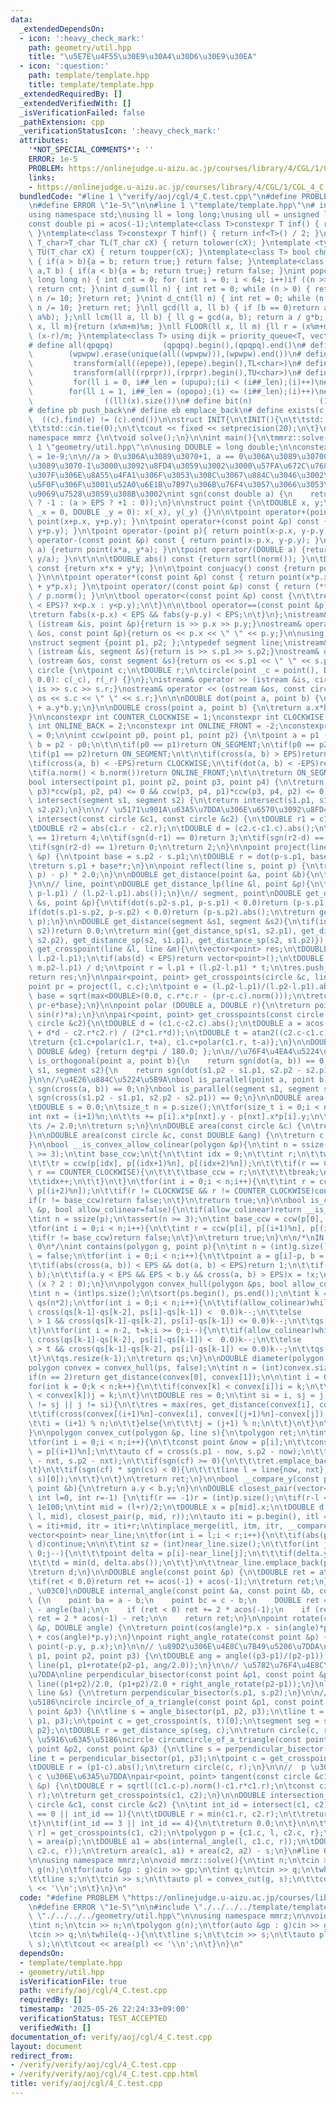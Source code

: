 ```yaml
---
data:
  _extendedDependsOn:
  - icon: ':heavy_check_mark:'
    path: geometry/util.hpp
    title: "\u5E7E\u4F55\u30E9\u30A4\u30D6\u30E9\u30EA"
  - icon: ':question:'
    path: template/template.hpp
    title: template/template.hpp
  _extendedRequiredBy: []
  _extendedVerifiedWith: []
  _isVerificationFailed: false
  _pathExtension: cpp
  _verificationStatusIcon: ':heavy_check_mark:'
  attributes:
    '*NOT_SPECIAL_COMMENTS*': ''
    ERROR: 1e-5
    PROBLEM: https://onlinejudge.u-aizu.ac.jp/courses/library/4/CGL/1/CGL_4_C
    links:
    - https://onlinejudge.u-aizu.ac.jp/courses/library/4/CGL/1/CGL_4_C
  bundledCode: "#line 1 \"verify/aoj/cgl/4_C.test.cpp\"\n#define PROBLEM \"https://onlinejudge.u-aizu.ac.jp/courses/library/4/CGL/1/CGL_4_C\"\
    \n#define ERROR \"1e-5\"\n\n#line 1 \"template/template.hpp\"\n# include <bits/stdc++.h>\n\
    using namespace std;\nusing ll = long long;\nusing ull = unsigned long long;\n\
    const double pi = acos(-1);\ntemplate<class T>constexpr T inf() { return ::std::numeric_limits<T>::max();\
    \ }\ntemplate<class T>constexpr T hinf() { return inf<T>() / 2; }\ntemplate <typename\
    \ T_char>T_char TL(T_char cX) { return tolower(cX); }\ntemplate <typename T_char>T_char\
    \ TU(T_char cX) { return toupper(cX); }\ntemplate<class T> bool chmin(T& a,T b)\
    \ { if(a > b){a = b; return true;} return false; }\ntemplate<class T> bool chmax(T&\
    \ a,T b) { if(a < b){a = b; return true;} return false; }\nint popcnt(unsigned\
    \ long long n) { int cnt = 0; for (int i = 0; i < 64; i++)if ((n >> i) & 1)cnt++;\
    \ return cnt; }\nint d_sum(ll n) { int ret = 0; while (n > 0) { ret += n % 10;\
    \ n /= 10; }return ret; }\nint d_cnt(ll n) { int ret = 0; while (n > 0) { ret++;\
    \ n /= 10; }return ret; }\nll gcd(ll a, ll b) { if (b == 0)return a; return gcd(b,\
    \ a%b); };\nll lcm(ll a, ll b) { ll g = gcd(a, b); return a / g*b; };\nll MOD(ll\
    \ x, ll m){return (x%m+m)%m; }\nll FLOOR(ll x, ll m) {ll r = (x%m+m)%m; return\
    \ (x-r)/m; }\ntemplate<class T> using dijk = priority_queue<T, vector<T>, greater<T>>;\n\
    # define all(qpqpq)           (qpqpq).begin(),(qpqpq).end()\n# define UNIQUE(wpwpw)\
    \        (wpwpw).erase(unique(all((wpwpw))),(wpwpw).end())\n# define LOWER(epepe)\
    \         transform(all((epepe)),(epepe).begin(),TL<char>)\n# define UPPER(rprpr)\
    \         transform(all((rprpr)),(rprpr).begin(),TU<char>)\n# define rep(i,upupu)\
    \         for(ll i = 0, i##_len = (upupu);(i) < (i##_len);(i)++)\n# define reps(i,opopo)\
    \        for(ll i = 1, i##_len = (opopo);(i) <= (i##_len);(i)++)\n# define len(x)\
    \                ((ll)(x).size())\n# define bit(n)               (1LL << (n))\n\
    # define pb push_back\n# define eb emplace_back\n# define exists(c, e)       \
    \  ((c).find(e) != (c).end())\n\nstruct INIT{\n\tINIT(){\n\t\tstd::ios::sync_with_stdio(false);\n\
    \t\tstd::cin.tie(0);\n\t\tcout << fixed << setprecision(20);\n\t}\n}INIT;\n\n\
    namespace mmrz {\n\tvoid solve();\n}\n\nint main(){\n\tmmrz::solve();\n}\n#line\
    \ 1 \"geometry/util.hpp\"\n\nusing DOUBLE = long double;\n\nconstexpr DOUBLE EPS\
    \ = 1e-9;\n\n//a > 0\u306A\u3089\u3070+1, a == 0\u306A\u3089\u30700, a < 0\u306A\
    \u3089\u3070-1\u3000\u3092\u8FD4\u3059\u3002\u3000\u57FA\u672C\u7684\u306BEPS\u8FBC\
    \u307F\u306E\u8A55\u4FA1\u306F\u3053\u308C\u3067\u884C\u3046\u3002\n//\u4E0D\u7B49\
    \u5F0F\u306F\u3001\u52A0\u6E1B\u7B97\u306B\u76F4\u3057\u3066\u3053\u308C\u306B\
    \u9069\u7528\u3059\u308B\u3002\nint sgn(const double a) {\n    return (a < -EPS\
    \ ? -1 : (a > EPS ? +1 : 0));\n}\n\nstruct point {\n\tDOUBLE x, y;\n\n\tpoint(DOUBLE\
    \ _x = 0, DOUBLE _y = 0): x(_x), y(_y) {}\n\n\tpoint operator+(point p){ return\
    \ point(x+p.x, y+p.y); }\n\tpoint operator+(const point &p) const { return point(x+p.x,\
    \ y+p.y); }\n\tpoint operator-(point p){ return point(x-p.x, y-p.y); }\n\tpoint\
    \ operator-(const point &p) const { return point(x-p.x, y-p.y); }\n\tpoint operator*(DOUBLE\
    \ a) {return point(x*a, y*a); }\n\tpoint operator/(DOUBLE a) {return point(x/a,\
    \ y/a); }\n\t\n\n\tDOUBLE abs() const {return sqrtl(norm()); }\n\tDOUBLE norm()\
    \ const {return x*x + y*y; }\n\n\tpoint conjuacy() const {return point(x, -y);\
    \ }\n\n\tpoint operator*(const point &p) const { return point(x*p.x - y*p.y, x*p.y\
    \ + y*p.x); }\n\tpoint operator/(const point &p) const { return (*this * p.conjuacy())\
    \ / p.norm(); }\n\n\tbool operator<(const point &p) const {\n\t\treturn (not (fabs(x-p.x)\
    \ < EPS)? x<p.x : y<p.y);\n\t}\n\n\tbool operator==(const point &p) const {\n\t\
    \treturn fabs(x-p.x) < EPS && fabs(y-p.y) < EPS;\n\t}\n};\nistream& operator >>\
    \ (istream &is, point &p){return is >> p.x >> p.y;}\nostream& operator << (ostream\
    \ &os, const point &p){return os << p.x << \" \" << p.y;}\n\nusing polygon = vector<point>;\n\
    \nstruct segment {point p1, p2; };\ntypedef segment line;\nistream& operator >>\
    \ (istream &is, segment &s){return is >> s.p1 >> s.p2;}\nostream& operator <<\
    \ (ostream &os, const segment &s){return os << s.p1 << \" \" << s.p2;}\n\n\nstruct\
    \ circle {\n\tpoint c;\n\tDOUBLE r;\n\tcircle(point _c = point(), DOUBLE _r =\
    \ 0.0): c(_c), r(_r) {}\n};\nistream& operator >> (istream &is, circle &s){return\
    \ is >> s.c >> s.r;}\nostream& operator << (ostream &os, const circle &s){return\
    \ os << s.c << \" \" << s.r;}\n\n\nDOUBLE dot(point a, point b) {\n\treturn a.x*b.x\
    \ + a.y*b.y;\n}\n\nDOUBLE cross(point a, point b) {\n\treturn a.x*b.y - a.y*b.x;\n\
    }\n\nconstexpr int COUNTER_CLOCKWISE = 1;\nconstexpr int CLOCKWISE = -1;\nconstexpr\
    \ int ONLINE_BACK = 2;\nconstexpr int ONLINE_FRONT = -2;\nconstexpr int ON_SEGMENT\
    \ = 0;\n\nint ccw(point p0, point p1, point p2) {\n\tpoint a = p1 - p0;\n\tpoint\
    \ b = p2 - p0;\n\t\n\tif(p0 == p1)return ON_SEGMENT;\n\tif(p0 == p2)return ON_SEGMENT;\n\
    \tif(p1 == p2)return ON_SEGMENT;\n\t\n\tif(cross(a, b) > EPS)return COUNTER_CLOCKWISE;\n\
    \tif(cross(a, b) < -EPS)return CLOCKWISE;\n\tif(dot(a, b) < -EPS)return ONLINE_BACK;\n\
    \tif(a.norm() < b.norm())return ONLINE_FRONT;\n\t\n\treturn ON_SEGMENT;\n}\n\n\
    bool intersect(point p1, point p2, point p3, point p4) {\n\treturn (ccw(p1, p2,\
    \ p3)*ccw(p1, p2, p4) <= 0 && ccw(p3, p4, p1)*ccw(p3, p4, p2) <= 0);\n}\n\nbool\
    \ intersect(segment s1, segment s2) {\n\treturn intersect(s1.p1, s1.p2, s2.p1,\
    \ s2.p2);\n}\n\n// \u5171\u901A\u63A5\u7DDA\u306E\u6570\u3092\u8FD4\u3059\nint\
    \ intersect(const circle &c1, const circle &c2) {\n\tDOUBLE r1 = c1.r + c2.r;\n\
    \tDOUBLE r2 = abs(c1.r - c2.r);\n\tDOUBLE d = (c2.c-c1.c).abs();\n\tif(sgn(d-r1)\
    \ == 1)return 4;\n\tif(sgn(d-r1) == 0)return 3;\n\tif(sgn(r2-d) == 0)return 1;\n\
    \tif(sgn(r2-d) == 1)return 0;\n\treturn 2;\n}\n\npoint project(line &s, point\
    \ &p) {\n\tpoint base = s.p2 - s.p1;\n\tDOUBLE r = dot(p-s.p1, base) / base.norm();\n\
    \treturn s.p1 + base*r;\n}\n\npoint reflect(line s, point p) {\n\treturn p + (project(s,\
    \ p) - p) * 2.0;\n}\n\nDOUBLE get_distance(point &a, point &b){\n\treturn (a-b).abs();\n\
    }\n\n// line, point\nDOUBLE get_distance_lp(line &l, point &p){\n\treturn abs(cross(l.p2-l.p1,\
    \ p-l.p1) / (l.p2-l.p1).abs());\n}\n// segment, point\nDOUBLE get_distance_sp(segment\
    \ &s, point &p){\n\tif(dot(s.p2-s.p1, p-s.p1) < 0.0)return (p-s.p1).abs();\n\t\
    if(dot(s.p1-s.p2, p-s.p2) < 0.0)return (p-s.p2).abs();\n\treturn get_distance_lp(s,\
    \ p);\n}\n\nDOUBLE get_distance(segment &s1, segment &s2){\n\tif(intersect(s1,\
    \ s2))return 0.0;\n\treturn min({get_distance_sp(s1, s2.p1), get_distance_sp(s1,\
    \ s2.p2), get_distance_sp(s2, s1.p1), get_distance_sp(s2, s1.p2)});\n}\n\nvector<point>\
    \ get_crosspoint(line &l, line &m){\n\tvector<point> res;\n\tDOUBLE d = cross(m.p2-m.p1,\
    \ l.p2-l.p1);\n\tif(abs(d) < EPS)return vector<point>();\n\tDOUBLE t = cross(m.p2-m.p1,\
    \ m.p2-l.p1) / d;\n\tpoint r = l.p1 + (l.p2-l.p1) * t;\n\tres.push_back(r);\n\t\
    return res;\n}\n\npair<point, point> get_crosspoints(circle &c, line &l){\n\t\
    point pr = project(l, c.c);\n\tpoint e = (l.p2-l.p1)/(l.p2-l.p1).abs();\n\tDOUBLE\
    \ base = sqrt(max<DOUBLE>(0.0, c.r*c.r - (pr-c.c).norm()));\n\treturn {pr+e*base,\
    \ pr-e*base};\n}\n\npoint polar (DOUBLE a, DOUBLE r){\n\treturn point(cos(r)*a,\
    \ sin(r)*a);\n}\n\npair<point, point> get_crosspoints(const circle &c1, const\
    \ circle &c2){\n\tDOUBLE d = (c1.c-c2.c).abs();\n\tDOUBLE a = acos((c1.r*c1.r\
    \ + d*d - c2.r*c2.r) / (2*c1.r*d));\n\tDOUBLE t = atan2((c2.c-c1.c).y, (c2.c-c1.c).x);\n\
    \treturn {c1.c+polar(c1.r, t+a), c1.c+polar(c1.r, t-a)};\n}\n\nDOUBLE deg_to_rad(const\
    \ DOUBLE &deg) {return deg*pi / 180.0; };\n\n//\u76F4\u4EA4\u5224\u5B9A\nbool\
    \ is_orthogonal(point a, point b){\n    return sgn(dot(a, b)) == 0;\n}\nbool is_orthogonal(segment\
    \ s1, segment s2){\n    return sgn(dot(s1.p2 - s1.p1, s2.p2 - s2.p1)) == 0;\n\
    }\n\n//\u4E26\u884C\u5224\u5B9A\nbool is_parallel(point a, point b){\n    return\
    \ sgn(cross(a, b)) == 0;\n}\nbool is_parallel(segment s1, segment s2){\n    return\
    \ sgn(cross(s1.p2 - s1.p1, s2.p2 - s2.p1)) == 0;\n}\n\nDOUBLE area(polygon &p){\n\
    \tDOUBLE s = 0.0;\n\tsize_t n = p.size();\n\tfor(size_t i = 0;i < n;i++){\n\t\t\
    int nxt = (i+1)%n;\n\t\ts += p[i].x*p[nxt].y - p[nxt].x*p[i].y;\n\t}\n\ts = abs(s);\n\
    \ts /= 2.0;\n\treturn s;\n}\n\nDOUBLE area(const circle &c) {\n\treturn c.r*c.r*acos(-1);\n\
    }\n\nDOUBLE area(const circle &c, const DOUBLE &ang) {\n\treturn c.r*c.r*acos(-1)*ang/(acos(-1)+acos(-1));\n\
    }\n\nbool __is_convex_allow_colinear(polygon &p){\n\tint n = ssize(p);\n\tassert(n\
    \ >= 3);\n\tint base_ccw;\n\t{\n\t\tint idx = 0;\n\t\tint r;\n\t\twhile(true){\n\
    \t\t\tr = ccw(p[idx], p[(idx+1)%n], p[(idx+2)%n]);\n\t\t\tif(r == CLOCKWISE ||\
    \ r == COUNTER_CLOCKWISE){\n\t\t\t\tbase_ccw = r;\n\t\t\t\tbreak;\n\t\t\t}\n\t\
    \t\tidx++;\n\t\t}\n\t}\n\tfor(int i = 0;i < n;i++){\n\t\tint r = ccw(p[i], p[(i+1)%n],\
    \ p[(i+2)%n]);\n\t\tif(r != CLOCKWISE && r != COUNTER_CLOCKWISE)continue;\n\t\t\
    if(r != base_ccw)return false;\n\t}\n\treturn true;\n}\n\nbool is_convex(polygon\
    \ &p, bool allow_colinear=false){\n\tif(allow_colinear)return __is_convex_allow_colinear(p);\n\
    \tint n = ssize(p);\n\tassert(n >= 3);\n\tint base_ccw = ccw(p[0], p[1], p[2]);\n\
    \tfor(int i = 0;i < n;i++){\n\t\tint r = ccw(p[i], p[(i+1)%n], p[(i+2)%n]);\n\t\
    \tif(r != base_ccw)return false;\n\t}\n\treturn true;\n}\n\n/*\nIN 2\nON 1\nOUT\
    \ 0\n*/\nint contains(polygon g, point p){\n\tint n = (int)g.size();\n\tbool x\
    \ = false;\n\tfor(int i = 0;i < n;i++){\n\t\tpoint a = g[i]-p, b = g[(i+1)%n]-p;\n\
    \t\tif(abs(cross(a, b)) < EPS && dot(a, b) < EPS)return 1;\n\t\tif(a.y > b.y)swap(a,\
    \ b);\n\t\tif(a.y < EPS && EPS < b.y && cross(a, b) > EPS)x = !x;\n\t}\n\treturn\
    \ (x ? 2 : 0);\n}\n\npolygon convex_hull(polygon &ps, bool allow_colinear=false){\n\
    \tint n = (int)ps.size();\n\tsort(ps.begin(), ps.end());\n\tint k = 0;\n\tpolygon\
    \ qs(n*2);\n\tfor(int i = 0;i < n;i++){\n\t\tif(allow_colinear)while(k > 1 &&\
    \ cross(qs[k-1]-qs[k-2], ps[i]-qs[k-1]) <  0.0)k--;\n\t\telse              while(k\
    \ > 1 && cross(qs[k-1]-qs[k-2], ps[i]-qs[k-1]) <= 0.0)k--;\n\t\tqs[k++] = ps[i];\n\
    \t}\n\tfor(int i = n-2, t=k;i >= 0;i--){\n\t\tif(allow_colinear)while(k > t &&\
    \ cross(qs[k-1]-qs[k-2], ps[i]-qs[k-1]) <  0.0)k--;\n\t\telse              while(k\
    \ > t && cross(qs[k-1]-qs[k-2], ps[i]-qs[k-1]) <= 0.0)k--;\n\t\tqs[k++] = ps[i];\n\
    \t}\n\tqs.resize(k-1);\n\treturn qs;\n}\n\nDOUBLE diameter(polygon &ps) {\n\t\
    polygon convex = convex_hull(ps, false);\n\tint n = (int)convex.size();\n\n\t\
    if(n == 2)return get_distance(convex[0], convex[1]);\n\n\tint i = 0, j = 0;\n\t\
    for(int k = 0;k < n;k++){\n\t\tif(convex[k] < convex[i])i = k;\n\t\tif(convex[j]\
    \ < convex[k])j = k;\n\t}\n\tDOUBLE res = 0;\n\tint si = i, sj = j;\n\twhile(i\
    \ != sj || j != si){\n\t\tres = max(res, get_distance(convex[i], convex[j]));\n\
    \t\tif(cross(convex[(i+1)%n]-convex[i], convex[(j+1)%n]-convex[j]) < 0.0){\n\t\
    \t\ti = (i+1) % n;\n\t\t}else{\n\t\t\tj = (j+1) % n;\n\t\t}\n\t}\n\treturn res;\n\
    }\n\npolygon convex_cut(polygon &p, line s){\n\tpolygon ret;\n\tint n = (int)p.size();\n\
    \tfor(int i = 0;i < n;i++){\n\t\tconst point &now = p[i];\n\t\tconst point &nxt\
    \ = p[(i+1)%n];\n\t\tauto cf = cross(s.p1 - now, s.p2 - now);\n\t\tauto cs = cross(s.p1\
    \ - nxt, s.p2 - nxt);\n\t\tif(sgn(cf) >= 0){\n\t\t\tret.emplace_back(now);\n\t\
    \t}\n\t\tif(sgn(cf) * sgn(cs) < 0){\n\t\t\tline l = line{now, nxt};\n\t\t\tret.emplace_back(get_crosspoint(l,\
    \ s)[0]);\n\t\t}\n\t}\n\treturn ret;\n}\n\nbool __compare_y(const point &a, const\
    \ point &b){\n\treturn a.y < b.y;\n}\n\nDOUBLE closest_pair(vector<point> &p,\
    \ int l=0, int r=-1) {\n\tif(r == -1)r = (int)p.size();\n\tif(r-l <= 1)return\
    \ 1e100;\n\tint mid = (l+r)/2;\n\tDOUBLE x = p[mid].x;\n\tDOUBLE d = min(closest_pair(p,\
    \ l, mid), closest_pair(p, mid, r));\n\tauto iti = p.begin(), itl =iti+l, itm\
    \ = iti+mid, itr = iti+r;\n\tinplace_merge(itl, itm, itr, __compare_y);\n\n\t\
    vector<point> near_line;\n\tfor(int i = l;i < r;i++){\n\t\tif(abs(p[i].x-x) >=\
    \ d)continue;\n\n\t\tint sz = (int)near_line.size();\n\t\tfor(int j = sz-1;j >=\
    \ 0;j--){\n\t\t\tpoint delta = p[i]-near_line[j];\n\t\t\tif(delta.y >= d)break;\n\
    \t\t\td = min(d, delta.abs());\n\t\t}\n\t\tnear_line.emplace_back(p[i]);\n\t}\n\
    \treturn d;\n}\n\nDOUBLE angle(const point &p) {\n\tDOUBLE ret = atan2(p.y, p.x);\n\
    \tif(ret < 0.0)return ret += acos(-1) + acos(-1);\n\treturn ret;\n}\n\n// [-\u03C0\
    , \u03C0]\nDOUBLE internal_angle(const point &a, const point &b, const point &c)\
    \ {\n    point ba = a - b;\n    point bc = c - b;\n    DOUBLE ret = angle(bc)\
    \ - angle(ba);\n\n    if (ret < 0) ret += 2 * acos(-1);\n    if (ret > acos(-1))\
    \ ret = 2 * acos(-1) - ret;\n\n    return ret;\n}\n\npoint rotate(const point\
    \ &p, DOUBLE angle) {\n\treturn point(cos(angle)*p.x - sin(angle)*p.y, sin(angle)*p.x\
    \ + cos(angle)*p.y);\n}\npoint right_angle_rotate(const point &p) {\n\treturn\
    \ point(-p.y, p.x);\n}\n\n// \u89D2\u306E\u4E8C\u7B49\u5206\u7DDA\nline angle_bisector(point\
    \ p1, point p2, point p3) {\n\tDOUBLE ang = angle((p3-p1)/(p2-p1));\n\treturn\
    \ line(p1, p1+rotate(p2-p1, ang/2.0));\n}\n\n// \u5782\u76F4\u4E8C\u7B49\u5206\
    \u7DDA\nline perpendicular_bisector(const point &p1, const point &p2) {\n\treturn\
    \ line((p1+p2)/2.0, (p1+p2)/2.0 + right_angle_rotate(p2-p1));\n}\nline perpendicular_bisector(const\
    \ line &s) {\n\treturn perpendicular_bisector(s.p1, s.p2);\n}\n\n// \u5185\u63A5\
    \u5186\ncircle incircle_of_a_triangle(const point &p1, const point &p2, const\
    \ point &p3) {\n\tline s = angle_bisector(p1, p2, p3);\n\tline t = angle_bisector(p2,\
    \ p1, p3);\n\tpoint c = get_crosspoint(s, t)[0];\n\tsegment seg = segment{p1,\
    \ p2};\n\tDOUBLE r = get_distance_sp(seg, c);\n\treturn circle(c, r);\n}\n\n//\
    \ \u5916\u63A5\u5186\ncircle circumcircle_of_a_triangle(const point &p1, const\
    \ point &p2, const point &p3) {\n\tline s = perpendicular_bisector(p1, p2);\n\t\
    line t = perpendicular_bisector(p1, p3);\n\tpoint c = get_crosspoint(s, t)[0];\n\
    \tDOUBLE r = (p1-c).abs();\n\treturn circle(c, r);\n}\n\n//  p \u3092\u901A\u308B\
    \ c \u306E\u63A5\u7DDA\npair<point, point> tangent(const circle &c1, const point\
    \ &p) {\n\tDOUBLE r = sqrtl((c1.c-p).norm()-c1.r*c1.r);\n\tconst circle c2(p,\
    \ r);\n\treturn get_crosspoints(c1, c2);\n}\n\nDOUBLE intersection_of_areas(const\
    \ circle &c1, const circle &c2) {\n\tint int_id = intersect(c1, c2);\n\tif(int_id\
    \ == 0 || int_id == 1){\n\t\tDOUBLE r = min(c1.r, c2.r);\n\t\treturn r*r*acos(-1);\n\
    \t}\n\tif(int_id == 3 || int_id == 4){\n\t\treturn 0.0;\n\t}\n\n\t\n\tauto [l,\
    \ r] = get_crosspoints(c1, c2);\n\tpolygon p = {c1.c, l, c2.c, r};\n\tDOUBLE s\
    \ = area(p);\n\tDOUBLE a1 = abs(internal_angle(l, c1.c, r));\n\tDOUBLE a2 = abs(internal_angle(l,\
    \ c2.c, r));\n\treturn area(c1, a1) + area(c2, a2) - s;\n}\n#line 6 \"verify/aoj/cgl/4_C.test.cpp\"\
    \n\nusing namespace mmrz;\n\nvoid mmrz::solve(){\n\tint n;\n\tcin >> n;\n\tpolygon\
    \ g(n);\n\tfor(auto &gp : g)cin >> gp;\n\tint q;\n\tcin >> q;\n\twhile(q--){\n\
    \t\tline s;\n\t\tcin >> s;\n\t\tauto pl = convex_cut(g, s);\n\t\tcout << area(pl)\
    \ << '\\n';\n\t}\n}\n"
  code: "#define PROBLEM \"https://onlinejudge.u-aizu.ac.jp/courses/library/4/CGL/1/CGL_4_C\"\
    \n#define ERROR \"1e-5\"\n\n#include \"./../../../template/template.hpp\"\n#include\
    \ \"./../../../geometry/util.hpp\"\n\nusing namespace mmrz;\n\nvoid mmrz::solve(){\n\
    \tint n;\n\tcin >> n;\n\tpolygon g(n);\n\tfor(auto &gp : g)cin >> gp;\n\tint q;\n\
    \tcin >> q;\n\twhile(q--){\n\t\tline s;\n\t\tcin >> s;\n\t\tauto pl = convex_cut(g,\
    \ s);\n\t\tcout << area(pl) << '\\n';\n\t}\n}\n"
  dependsOn:
  - template/template.hpp
  - geometry/util.hpp
  isVerificationFile: true
  path: verify/aoj/cgl/4_C.test.cpp
  requiredBy: []
  timestamp: '2025-05-26 22:24:33+09:00'
  verificationStatus: TEST_ACCEPTED
  verifiedWith: []
documentation_of: verify/aoj/cgl/4_C.test.cpp
layout: document
redirect_from:
- /verify/verify/aoj/cgl/4_C.test.cpp
- /verify/verify/aoj/cgl/4_C.test.cpp.html
title: verify/aoj/cgl/4_C.test.cpp
---
```

